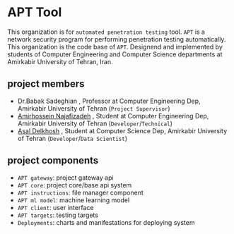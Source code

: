 # APT Tool

This organization is for ```automated penetration testing``` tool. ```APT``` is a network
security program for performing penetration testing automatically. This organization is
the code base of ```APT```. Designend and implemented by students of Computer Engineering and
Computer Science departments at Amirkabir University of Tehran, Iran.

## project members

- Dr.Babak Sadeghian , Professor at Computer Engineering Dep, Amirkabir University of Tehran (```Project Supervisor```)
- [Amirhossein Najafizadeh](https://www.linkedin.com/in/amirnhnajafiz21/) , Student at Computer Engineering Dep, Amirkabir University of Tehran (```Developer```/```Technical```)
- [Asal Delkhosh](https://www.linkedin.com/in/asaldelkhosh/) , Student at Computer Science Dep, Amirkabir University of Tehran (```Developer```/```Data Scientist```)

## project components

- ```APT gateway```: project gateway api
- ```APT core```: project core/base api system
- ```APT instructions```: file manager component
- ```APT ml model```: machine learning model
- ```APT client```: user interface
- ```APT targets```: testing targets
- ```Deployments```: charts and manifestations for deploying system
